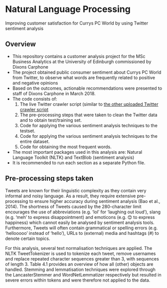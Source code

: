 # Natural Language Processing

Improving customer satisfaction  for Currys PC World by using Twitter sentiment analysis

## Overview

- This repository contains a customer analysis project for the MSc Business Analytics at the University of Edinburgh commissioned by Dixons Carphone 
- The project obtained public consumer sentiment about Currys PC World from Twitter, to observe what words are frequently related to positive and negative opinions
- Based on the outcomes, actionable recommendations were presented to staff of Dixons Carphone in March 2018.
- The code consists of:
  1. The live Twitter crawler script (similar to [the other uploaded Twitter crawler script](https://github.com/oliverk1/live-twitter-crawler)
  2. The pre-processing steps that were taken to clean the Twitter data and to obtain test/training set. 
  3. Code for applying the various sentiment analysis techniques to the testset.
  4. Code for applying the various sentiment analysis techniques to the entire dataset.
  5. Code for obtaining the most frequent words.
- The most important packages used in this analysis are: Natural Language Toolkit (NLTK) and TextBlob (sentiment analysis)
- It is recommended to run each section as a separate Python file.

## Pre-processing steps taken

Tweets are known for their linguistic complexity as they contain very informal and noisy language. As a result, they require extensive pre-processing to ensure higher accuracy during sentiment analysis (Bao et al., 2014). The shortness of Tweets caused by the 280-character limit encourages the use of abbreviations (e.g. ‘lol’ for ‘laughing out loud’), slang (e.g. ‘meh’ to express disappointment) and emoticons (e.g. 😊 to express happiness) which cannot easily be analysed by sentiment analysis tools. Furthermore, Tweets will often contain grammatical or spelling errors (e.g. ‘hellooooo’ instead of ‘hello’), URLs to (external) media and hashtags (#) to denote certain topics. 

For this analysis, several text normalisation techniques are applied. The NLTK TweetTokenizer is used to tokenize each tweet, remove usernames and replace repeated character sequences greater than 3, with sequences of length 3. Table 4.1 provides an overview of how all (other) objects are handled. Stemming and lemmatisation techniques were explored through the LancasterStemmer and WordNetLemmatizer respectively but resulted in severe errors within tokens and were therefore not applied to the data.

